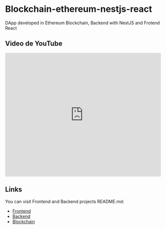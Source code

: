 # Blockchain-ethereum-nestjs-react

DApp developed in Ethereum Blockchain, Backend with NestJS and Frotend React

## Video de YouTube

<p align="center">
  <iframe width="100%" height="400" src="https://www.youtube.com/embed/s-d5qIJYuNI?si=4HncxCDbdkhapIY8" frameborder="0" allow="accelerometer; autoplay; encrypted-media; gyroscope; picture-in-picture" allowfullscreen></iframe>
</p>

## Links

You can visit Frontend and Backend projects README.md:

- [Frontend](https://github.com/victorgraciaweb/blockchain-ethereum-nestjs-react/blob/develop/frontend/README.md)
- [Backend](https://github.com/victorgraciaweb/blockchain-ethereum-nestjs-react/blob/develop/backend/README.md)
- [Blockchain](https://github.com/victorgraciaweb/blockchain-ethereum-nestjs-react/blob/develop/blockchain/README.md)
